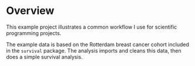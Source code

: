 # Overview

This example project illustrates a common workflow I use for scientific programming projects.

The example data is based on the Rotterdam breast cancer cohort included in the `survival` package. The analysis imports and cleans this data, then does a simple survival analysis.

